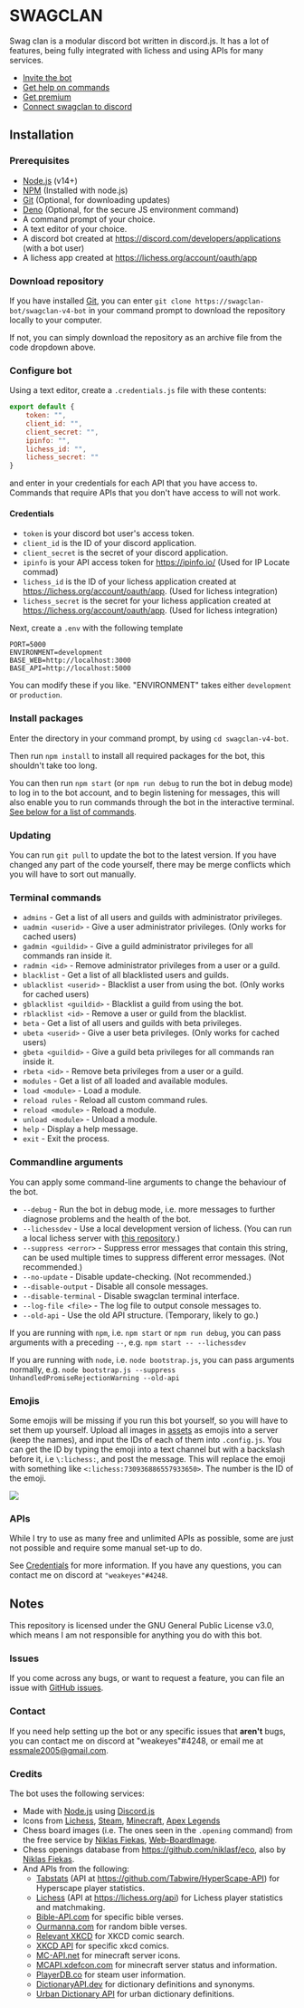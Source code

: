 # SWAGCLAN
Swag clan is a modular discord bot written in discord.js. It has a lot of features, being fully integrated with lichess and using APIs for many services.

* [Invite the bot](https://api.thechimp.store/invite)
* [Get help on commands](https://swagclan.thechimp.store/help)
* [Get premium](https://swagclan.thechimp.store/premium)
* [Connect swagclan to discord](https://api.thechimp.store/auth/discord)

## Installation

### Prerequisites
* [Node.js](https://nodejs.org) (v14+)
* [NPM](https://npmjs.org) (Installed with node.js)
* [Git](https://git-scm.org) (Optional, for downloading updates)
* [Deno](https://deno.land) (Optional, for the secure JS environment command)
* A command prompt of your choice.
* A text editor of your choice.
* A discord bot created at https://discord.com/developers/applications (with a bot user)
* A lichess app created at https://lichess.org/account/oauth/app

### Download repository
If you have installed [Git](https://git-scm.org), you can enter `git clone https://swagclan-bot/swagclan-v4-bot` in your command prompt to download the repository locally to your computer.

If not, you can simply download the repository as an archive file from the code dropdown above.

### Configure bot
Using a text editor, create a `.credentials.js` file with these contents:
```js
export default {
    token: "",
    client_id: "",
    client_secret: "",
    ipinfo: "",
    lichess_id: "",
    lichess_secret: ""
}

```
and enter in your credentials for each API that you have access to. Commands that require APIs that you don't have access to will not work.

#### Credentials
* `token` is your discord bot user's access token.
* `client_id` is the ID of your discord application.
* `client_secret` is the secret of your discord application.
* `ipinfo` is your API access token for https://ipinfo.io/ (Used for IP Locate commad)
* `lichess_id` is the ID of your lichess application created at https://lichess.org/account/oauth/app. (Used for lichess integration)
* `lichess_secret` is the secret for your lichess application created at https://lichess.org/account/oauth/app. (Used for lichess integration)

Next, create a `.env` with the following template
```
PORT=5000
ENVIRONMENT=development
BASE_WEB=http://localhost:3000
BASE_API=http://localhost:5000
```
You can modify these if you like. "ENVIRONMENT" takes either `development` or `production`.

### Install packages
Enter the directory in your command prompt, by using `cd swagclan-v4-bot`.

Then run `npm install` to install all required packages for the bot, this shouldn't take too long.

You can then run `npm start` (or `npm run debug` to run the bot in debug mode) to log in to the bot account, and to begin listening for messages, this will also enable you to run commands through the bot in the interactive terminal. [See below for a list of commands](#Terminal-commands).

### Updating
You can run `git pull` to update the bot to the latest version. If you have changed any part of the code yourself, there may be merge conflicts which you will have to sort out manually.

### Terminal commands
* `admins` - Get a list of all users and guilds with administrator privileges.
* `uadmin <userid>` - Give a user administrator privileges. (Only works for cached users)
* `gadmin <guildid>` - Give a guild administrator privileges for all commands ran inside it.
* `radmin <id>` - Remove administrator privileges from a user or a guild.
* `blacklist` - Get a list of all blacklisted users and guilds.
* `ublacklist <userid>` - Blacklist a user from using the bot. (Only works for cached users)
* `gblacklist <guildid>` - Blacklist a guild from using the bot.
* `rblacklist <id>` - Remove a user or guild from the blacklist.
* `beta` - Get a list of all users and guilds with beta privileges.
* `ubeta <userid>` - Give a user beta privileges. (Only works for cached users)
* `gbeta <guildid>` - Give a guild beta privileges for all commands ran inside it.
* `rbeta <id>` - Remove beta privileges from a user or a guild.
* `modules` - Get a list of all loaded and available modules.
* `load <module>` - Load a module.
* `reload rules` - Reload all custom command rules.
* `reload <module>` - Reload a module.
* `unload <module>` - Unload a module.
* `help` - Display a help message.
* `exit` - Exit the process.

### Commandline arguments
You can apply some command-line arguments to change the behaviour of the bot.
* `--debug` - Run the bot in debug mode, i.e. more messages to further diagnose problems and the health of the bot.
* `--lichessdev` - Use a local development version of lichess. (You can run a local lichess server with [this repository](https://github.com/ornicar/lila).)
* `--suppress <error>` - Suppress error messages that contain this string, can be used multiple times to suppress different error messages. (Not recommended.)
* `--no-update` - Disable update-checking. (Not recommended.)
* `--disable-output` - Disable all console messages.
* `--disable-terminal` - Disable swagclan terminal interface.
* `--log-file <file>` - The log file to output console messages to.
* `--old-api` - Use the old API structure. (Temporary, likely to go.)

If you are running with `npm`, i.e. `npm start` or `npm run debug`, you can pass arguments with a preceding `--`, e.g. `npm start -- --lichessdev`

If you are running with `node`, i.e. `node bootstrap.js`, you can pass arguments normally, e.g. `node bootstrap.js --suppress UnhandledPromiseRejectionWarning --old-api`

### Emojis
Some emojis will be missing if you run this bot yourself, so you will have to set them up yourself. Upload all images in [assets](/assets) as emojis into a server (keep the names), and input the IDs of each of them into `.config.js`. You can get the ID by typing the emoji into a text channel but with a backslash before it, i.e `\:lichess:`, and post the message. This will replace the emoji with something like `<:lichess:730936886557933650>`. The number is the ID of the emoji.

![](https://i.imgur.com/h3f6BSq.png)

### APIs
While I try to use as many free and unlimited APIs as possible, some are just not possible and require some manual set-up to do.

See [Credentials](#Credentials) for more information. If you have any questions, you can contact me on discord at `"weakeyes"#4248`.

## Notes
This repository is licensed under the GNU General Public License v3.0, which means I am not responsible for anything you do with this bot.

### Issues
If you come across any bugs, or want to request a feature, you can file an issue with [GitHub issues](https://github.com/swagclan-bot/swagclan-v4-bot/issues).

### Contact
If you need help setting up the bot or any specific issues that **aren't** bugs, you can contact me on discord at "weakeyes"#4248, or email me at essmale2005@gmail.com.

### Credits
The bot uses the following services:
* Made with [Node.js](https://nodejs.org) using [Discord.js](https://discord.js.org)
* Icons from [Lichess](https://lichess.org), [Steam](https://steamcommunity.com), [Minecraft](https://minecraft.net), [Apex Legends](https://www.ea.com/games/apex-legends)
* Chess board images (i.e. The ones seen in the `.opening` command) from the free service by [Niklas Fiekas](https://github.com/niklasf), [Web-BoardImage](https://github.com/niklasf/web-boardimage).
* Chess openings database from https://github.com/niklasf/eco, also by [Niklas Fiekas](https://github.com/niklasf).
* And APIs from the following:
  * [Tabstats](https://tabstats.com) (API at https://github.com/Tabwire/HyperScape-API) for Hyperscape player statistics.
  * [Lichess](https://lichess.org) (API at https://lichess.org/api) for Lichess player statistics and matchmaking.
  * [Bible-API.com](https://bible-api.com) for specific bible verses.
  * [Ourmanna.com](https://ourmanna.com) for random bible verses.
  * [Relevant XKCD](https://relevantxkcd.appspot.com/) for XKCD comic search.
  * [XKCD API](https://xkcd.com/json.html) for specific xkcd comics.
  * [MC-API.net](https://mc-api.net) for minecraft server icons.
  * [MCAPI.xdefcon.com](https://mcapi.xdefcon.com) for minecraft server status and information.
  * [PlayerDB.co](https://playerdb.co) for steam user information.
  * [DictionaryAPI.dev](https://dictionaryapi.dev) for dictionary definitions and synonyms.
  * [Urban Dictionary API](https://rapidapi.com/community/api/urban-dictionary) for urban dictionary definitions.